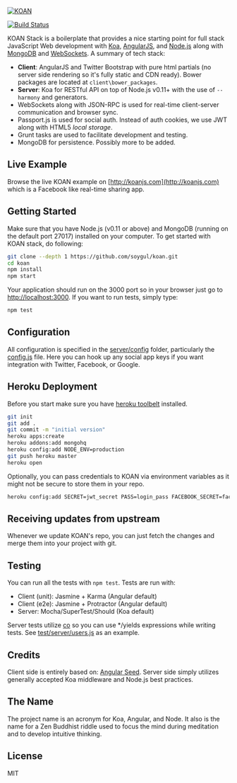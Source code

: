 [![KOAN](https://raw.github.com/soygul/koan/master/client/images/koan.png)](http://koanjs.com/)

[![Build Status](https://travis-ci.org/soygul/koan.svg?branch=master)](https://travis-ci.org/soygul/koan)

KOAN Stack is a boilerplate that provides a nice starting point for full stack JavaScript Web development with [Koa](http://koajs.com/), [AngularJS](http://angularjs.org/), and [Node.js](http://www.nodejs.org/) along with [MongoDB](https://www.mongodb.org/) and [WebSockets](https://developer.mozilla.org/en/docs/WebSockets). A summary of tech stack:
* **Client**: AngularJS and Twitter Bootstrap with pure html partials (no server side rendering so it's fully static and CDN ready). Bower packages are located at `client\bower_packages`.
* **Server**: Koa for RESTful API on top of Node.js v0.11+ with the use of `--harmony` and generators.
* WebSockets along with JSON-RPC is used for real-time client-server communication and browser sync.
* Passport.js is used for social auth. Instead of auth cookies, we use JWT along with HTML5 *local storage*.
* Grunt tasks are used to facilitate development and testing.
* MongoDB for persistence. Possibly more to be added.

## Live Example
Browse the live KOAN example on [http://koanjs.com](http://koanjs.com) which is a Facebook like real-time sharing app.

## Getting Started
Make sure that you have Node.js (v0.11 or above) and MongoDB (running on the default port 27017) installed on your computer. To get started with KOAN stack, do following:

```bash
git clone --depth 1 https://github.com/soygul/koan.git
cd koan
npm install
npm start
```

Your application should run on the 3000 port so in your browser just go to [http://localhost:3000](http://localhost:3000). If you want to run tests, simply type:

```bash
npm test
```

## Configuration
All configuration is specified in the [server/config](server/config/) folder, particularly the [config.js](server/config/config.js) file. Here you can hook up any social app keys if you want integration with Twitter, Facebook, or Google.

## Heroku Deployment
Before you start make sure you have <a href="https://toolbelt.heroku.com/">heroku toolbelt</a> installed.

```bash
git init
git add .
git commit -m "initial version"
heroku apps:create
heroku addons:add mongohq
heroku config:add NODE_ENV=production
git push heroku master
heroku open
```

Optionally, you can pass credentials to KOAN via environment variables as it might not be secure to store them in your repo.

```bash
heroku config:add SECRET=jwt_secret PASS=login_pass FACEBOOK_SECRET=facebook_oauth_secret GOOGLE_SECRET=google_oauth_secret
```

## Receiving updates from upstream
Whenever we update KOAN's repo, you can just fetch the changes and merge them into your project with git.

## Testing
You can run all the tests with `npm test`. Tests are run with:
* Client (unit): Jasmine + Karma (Angular default)
* Client (e2e): Jasmine + Protractor (Angular default)
* Server: Mocha/SuperTest/Should (Koa default)

Server tests utilize [co](https://github.com/tj/co) so you can use */yields expressions while writing tests. See [test/server/users.js](test/server/users.js) as an example.

## Credits
Client side is entirely based on: [Angular Seed](https://github.com/angular/angular-seed). Server side simply utilizes generally accepted Koa middleware and Node.js best practices.

## The Name
The project name is an acronym for Koa, Angular, and Node. It also is the name for a Zen Buddhist riddle used to focus the mind during meditation and to develop intuitive thinking.

## License
MIT
